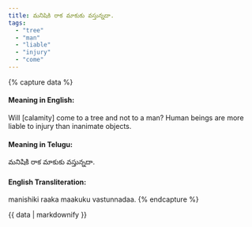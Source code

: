 ```yaml
---
title: మనిషికి రాక మాకుకు వస్తున్నదా.
tags:
  - "tree"
  - "man"
  - "liable"
  - "injury"
  - "come"
---
```


{% capture data %}
#### Meaning in English:
Will [calamity] come to a tree and not to a man?
Human beings are more liable to injury than inanimate objects.

#### Meaning in Telugu:
మనిషికి రాక మాకుకు వస్తున్నదా.

#### English Transliteration:
manishiki raaka maakuku vastunnadaa.
{% endcapture %}

<div class="notice">{{ data | markdownify }}</div>

